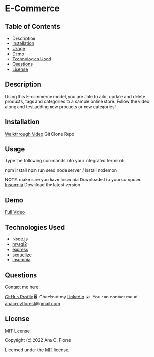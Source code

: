 # E-Commerce

## Table of Contents

- [Description](#description)
- [Installation](#installation)
- [Usage](#usage)
- [Demo](#demo)
- [Technologies Used](#technologies-used)
- [Questions](#questions)
- [License](#license)

## Description

Using this E-commerce model, you are able to add, update and delete products, tags and categories to a sample online store. Follow the video along and test adding new products or new categories!

## Installation

[Walkthrough Video](link) Git Clone Repo

## Usage

Type the following commands into your integrated terminal:

npm install
npm run seed
node server / install nodemon

NOTE: make sure you have Insomnia Downloaded to your computer.
[Insomnia](https://insomnia.rest/download) Download the latest version

## Demo

[Full Video ](https://drive.google.com/)

## Technologies Used

- [Node.js](https://nodejs.org/en/)
- [mysql2](https://www.npmjs.com/package/mysql2)
- [express](https://expressjs.com/)
- [sequelize](https://sequelize.org/)
- [insomnia](https://insomnia.rest/)

## Questions

Contact me here:

[GitHub Profile](https://github.com/anacecyflores1/)
🖥️  Checkout my [LinkedIn](https://www.linkedin.com/in/anacecyflores/)
✉️  You can contact me at [anacecyflores1@gmail.com](mailto:anacecyflores1@gmail.com)

## License

MIT License

Copyright (c) 2022 Ana C. Flores

Licensed under the [MIT](LICENSE) license.
